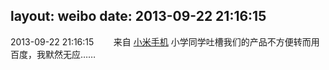 layout: weibo
date: 2013-09-22 21:16:15
---
2013-09-22 21:16:15  &nbsp;&nbsp;&nbsp;&nbsp;&nbsp;&nbsp; 来自 <a href="http://app.weibo.com/t/feed/22zMnn" rel="nofollow">小米手机</a>
小学同学吐槽我们的产品不方便转而用百度，我默然无应…… ​​​
